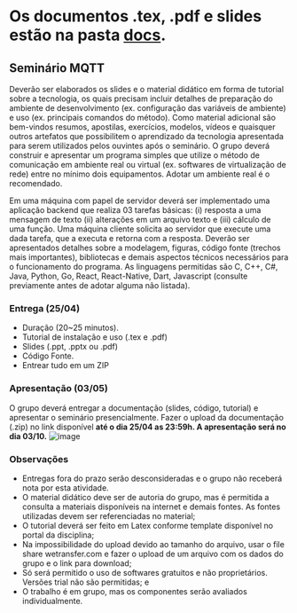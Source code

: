 # Os documentos .tex, .pdf e slides estão na pasta [docs](https://github.com/henoliveira/seminario_mqtt/tree/main/docs).

## Seminário MQTT

Deverão ser elaborados os slides e o material didático em forma de tutorial sobre a tecnologia, os quais precisam
incluir detalhes de preparação do ambiente de desenvolvimento (ex. configuração das variáveis de ambiente) e
uso (ex. principais comandos do método). Como material adicional são bem-vindos resumos, apostilas, exercícios,
modelos, vídeos e quaisquer outros artefatos que possibilitem o aprendizado da tecnologia apresentada para
serem utilizados pelos ouvintes após o seminário. O grupo deverá construir e apresentar um programa simples
que utilize o método de comunicação em ambiente real ou virtual (ex. softwares de virtualização de rede) entre no
mínimo dois equipamentos. Adotar um ambiente real é o recomendado.

Em uma máquina com papel de servidor deverá ser implementado uma aplicação backend que realiza 03 tarefas
básicas: (i) resposta a uma mensagem de texto (ii) alterações em um arquivo texto e (iii) cálculo de uma função.
Uma máquina cliente solicita ao servidor que execute uma dada tarefa, que a executa e retorna com a resposta.
Deverão ser apresentados detalhes sobre a modelagem, figuras, código fonte (trechos mais importantes),
bibliotecas e demais aspectos técnicos necessários para o funcionamento do programa. As linguagens permitidas
são C, C++, C#, Java, Python, Go, React, React-Native, Dart, Javascript (consulte previamente antes de adotar
alguma não listada).

### Entrega (25/04)
- Duração (20~25 minutos).
- Tutorial de instalação e uso (.tex e .pdf)
- Slides (.ppt, .pptx ou .pdf)
- Código Fonte.
- Entrear tudo em um ZIP

### Apresentação (03/05)
O grupo deverá entregar a documentação (slides, código, tutorial) e apresentar o seminário presencialmente.
Fazer o upload da documentação (.zip) no link disponível **até o dia 25/04 as 23:59h. A apresentação será no dia 03/10.**
![image](https://user-images.githubusercontent.com/25267506/229153115-5dc6fb09-f1cb-48e4-a561-869d184f2a30.png)


### Observações
- Entregas fora do prazo serão desconsideradas e o grupo não receberá nota por esta atividade.
- O material didático deve ser de autoria do grupo, mas é permitida a consulta a materiais disponíveis na
internet e demais fontes. As fontes utilizadas devem ser referenciadas no material;
- O tutorial deverá ser feito em Latex conforme template disponível no portal da disciplina;
- Na impossibilidade do upload devido ao tamanho do arquivo, usar o file share wetransfer.com e fazer o
upload de um arquivo com os dados do grupo e o link para download;
- Só será permitido o uso de softwares gratuitos e não proprietários. Versões trial não são permitidas; e
- O trabalho é em grupo, mas os componentes serão avaliados individualmente.
